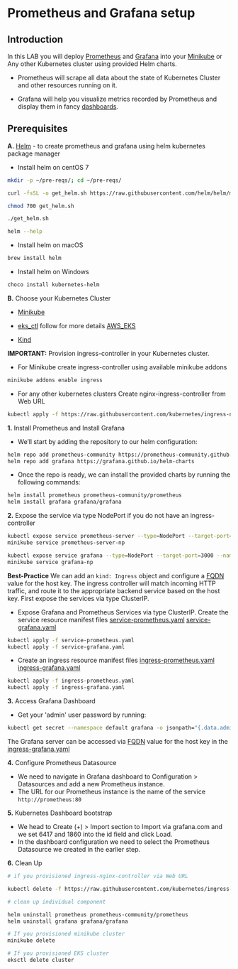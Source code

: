 # Prometheus and Grafana setup #

## Introduction ##

In this LAB you will deploy [Prometheus](https://prometheus.io/) and [Grafana](https://grafana.com/) into your [Minikube](https://github.com/kubernetes/minikube) or Any other Kubernetes cluster using provided Helm charts.

* Prometheus will scrape all data about the state of Kubernetes Cluster and other resources running on it.

* Grafana will help you visualize metrics recorded by Prometheus and display them in fancy [dashboards](https://grafana.com/grafana/dashboards/).

## Prerequisites ##

 **A.** [Helm](https://helm.sh/) - to create prometheus and grafana using helm kubernetes package manager

* Install helm on centOS 7

```bash
mkdir -p ~/pre-reqs/; cd ~/pre-reqs/

curl -fsSL -o get_helm.sh https://raw.githubusercontent.com/helm/helm/main/scripts/get-helm-3

chmod 700 get_helm.sh

./get_helm.sh

helm --help
```

* Install helm on macOS

```bash
brew install helm
```

* Install helm on Windows

```bash
choco install kubernetes-helm
```

 **B.** Choose your Kubernetes Cluster

* [Minikube](https://github.com/kubernetes/minikube)

* [eks_ctl](https://eksctl.io/) follow for more details [AWS_EKS](https://docs.aws.amazon.com/eks/latest/userguide/getting-started-eksctl.html)

* [Kind](https://kind.sigs.k8s.io/docs/user/quick-start/)

**IMPORTANT:** Provision ingress-controller in your Kubernetes cluster.

* For Minikube create ingress-controller using available minikube addons

```bash
minikube addons enable ingress
```

* For any other kubernetes clusters Create nginx-ingress-controller from Web URL

```bash
kubectl apply -f https://raw.githubusercontent.com/kubernetes/ingress-nginx/controller-v1.5.1/deploy/static/provider/aws/deploy.yaml
```

**1.** Install Prometheus and Install Grafana

* We’ll start by adding the repository to our helm configuration:

```bash
helm repo add prometheus-community https://prometheus-community.github.io/helm-charts
helm repo add grafana https://grafana.github.io/helm-charts
```

* Once the repo is ready, we can install the provided charts by running the following commands:

```bash
helm install prometheus prometheus-community/prometheus
helm install grafana grafana/grafana
```

**2.** Expose the service via type NodePort if you do not have an ingress-controller

```bash
kubectl expose service prometheus-server --type=NodePort --target-port=9090 --name=prometheus-server-np
minikube service prometheus-server-np

kubectl expose service grafana --type=NodePort --target-port=3000 --name=grafana-np
minikube service grafana-np
```

**Best-Practice** We can add an ```kind: Ingress``` object and configure a [FQDN](https://en.wikipedia.org/wiki/Fully_qualified_domain_name) value for the host key. The ingress controller will match incoming HTTP traffic, and route it to the appropriate backend service based on the host key.
First expose the services via type ClusterIP.

* Expose Grafana and Prometheus Services via type ClusterIP. Create the service resource manifest files [service-prometheus.yaml](service-prometheus.yaml) [service-grafana.yaml](service-grafana.yaml)

```bash
kubectl apply -f service-prometheus.yaml
kubectl apply -f service-grafana.yaml
```

* Create an ingress resource manifest files [ingress-prometheus.yaml](ingress-prometheus.yaml) [ingress-grafana.yaml](ingress-grafana.yaml)

```bash
kubectl apply -f ingress-prometheus.yaml
kubectl apply -f ingress-grafana.yaml
```

**3.** Access Grafana Dashboard

* Get your 'admin' user password by running:

```bash
kubectl get secret --namespace default grafana -o jsonpath="{.data.admin-password}" | base64 --decode ; echo
```

The Grafana server can be accessed via [FQDN](https://en.wikipedia.org/wiki/Fully_qualified_domain_name) value for the host key in the [ingress-grafana.yaml](ingress-grafana.yaml)

**4.** Configure Prometheus Datasource

* We need to navigate in Grafana dashboard to Configuration > Datasources and add a new Prometheus instance.
* The URL for our Prometheus instance is the name of the service `http://prometheus:80`

**5.** Kubernetes Dashboard bootstrap

* We head to Create (+) > Import section to Import via grafana.com and we set 6417 and 1860 into the id field and click Load.
* In the dashboard configuration we need to select the Prometheus Datasource we created in the earlier step.

**6.** Clean Up

```bash
# if you provisioned ingress-nginx-controller via Web URL

kubectl delete -f https://raw.githubusercontent.com/kubernetes/ingress-nginx/controller-v1.5.1/deploy/static/provider/aws/deploy.yaml

# clean up individual component

helm uninstall prometheus prometheus-community/prometheus    
helm uninstall grafana grafana/grafana

# If you provisioned minikube cluster
minikube delete

# If you provisioned EKS cluster
eksctl delete cluster
```
